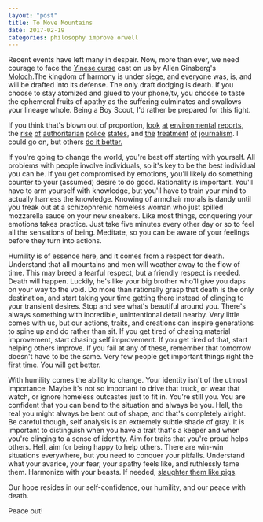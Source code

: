 ```yaml
---
layout: "post"
title: To Move Mountains
date: 2017-02-19
categories: philosophy improve orwell
---
```

Recent events have left many in despair. Now, more than ever, we need courage to face the [Yinese curse][yc] cast on us by Allen Ginsberg's [Moloch][moloch].The kingdom of harmony is under siege, and everyone was, is, and will be drafted into its defense. The only draft dodging is death. If you choose to stay atomized and glued to your phone/tv, you choose to taste the ephemeral fruits of apathy as the suffering culminates and swallows your lineage whole. Being a Boy Scout, I'd rather be prepared for this fight.

If you think that's blown out of proportion, [look][env1] [at][env2] [environmental][env3] [reports][env4], the [rise][auth1] [of][auth2] [authoritarian][auth3] [police][auth4] [states][auth5], and [the][journ0] [treatment][journ1] [of][journ2] [journalism][journ3]. I could go on, but others [do it better.][trouble1]

If you're going to change the world, you're best off starting with yourself. All problems with people involve individuals, so it's key to be the best individual you can be. If you get compromised by emotions, you'll likely do something counter to your (assumed) desire to do good. Rationality is important. You'll have to arm yourself with knowledge, but you'll have to train your mind to actually harness the knowledge. Knowing of armchair morals is dandy until you freak out at a schizophrenic homeless woman who just spilled mozzarella sauce on your new sneakers. Like most things, conquering your emotions takes practice. Just take five minutes every other day or so to feel all the sensations of being. Meditate, so you can be aware of your feelings before they turn into actions.

Humility is of essence here, and it comes from a respect for death. Understand that all mountains and men will weather away to the flow of time. This may breed a fearful respect, but a friendly respect is needed. Death will happen. Luckily, he's like your big brother who'll give you daps on your way to the void. Do more than rationally grasp that death is the only destination, and start taking your time getting there instead of clinging to your transient desires. Stop and see what's beautiful around you. There's always something with incredible, unintentional detail nearby. Very little comes with us, but our actions, traits, and creations can inspire generations to spine up and do rather than sit. If you get tired of chasing material improvement, start chasing self improvement. If you get tired of that, start helping others improve. If you fail at any of these, remember that tomorrow doesn't have to be the same. Very few people get important things right the first time. You will get better.

With humility comes the ability to change. Your identity isn't of the utmost importance. Maybe it's not so important to drive that truck, or wear that watch, or ignore homeless outcastes just to fit in. You're still you. You are confident that you can bend to the situation and always be you. Hell, the real you might always be bent out of shape, and that's completely alright. Be careful though, self analysis is an extremely subtle shade of gray. It is important to distinguish when you have a trait that's a keeper and when you're clinging to a sense of identity. Aim for traits that you're proud helps others. Hell, aim for being happy to help others. There are win-win situations everywhere, but you need to conquer your pitfalls. Understand what your avarice, your fear, your apathy feels like, and ruthlessly tame them. Harmonize with your beasts. If needed, [slaughter them like pigs][slaughter].

Our hope resides in our self-confidence, our humility, and our peace with death.  

Peace out!

[yc]: https://en.wikipedia.org/wiki/May_you_live_in_interesting_times
[moloch]: https://slatestarcodex.com/2014/07/30/meditations-on-moloch/
[env1]: https://www.ncdc.noaa.gov/monitoring-references/faq/global-warming.php
[env2]: http://www.livescience.com/57877-coastal-cities-flood-weekly-by-2045.html
[env3]: http://www.ucsusa.org/our-work/global-warming/science-and-impacts/global-warming-impacts
[env4]: http://earthobservatory.nasa.gov/Features/GlobalWarming/
[auth1]: http://time.com/4558127/turkey-erdogan-crackdown-kurdish-coup/
[auth2]: http://www.npr.org/2017/01/06/508587559/frances-marine-le-pen-contends-populism-is-the-future
[auth3]: http://modernhistoryproject.org/mhp?Article=FinalWarning&C=9.3
[auth4]: https://theintercept.com/series/the-fbis-secret-rules/
[auth5]: http://www.globalresearch.ca/the-rise-of-the-police-state-and-the-absence-of-mass-opposition/32063
[journ0]: http://www.politico.com/magazine/story/2016/03/obama-hypocritical-journalism-lecture-213775
[journ1]: http://www.mintpressnews.com/journo-cries-foul-after-being-denied-access-to-military-base-turned-refugee-camp/193582/
[journ2]: https://theintercept.com/2016/11/22/media-stars-agree-to-off-the-record-meeting-with-trump-break-agreement-whine-about-mistreatment/
[journ3]: https://www.youtube.com/watch?v=KJValv4YQcY
[trouble1]: https://www.reddit.com/r/chomsky/comments/5d3j90/the_updated_big_list_of_contemporary_thinkers/?sort=confidence
[slaughter]: http://uklineale.github.io
